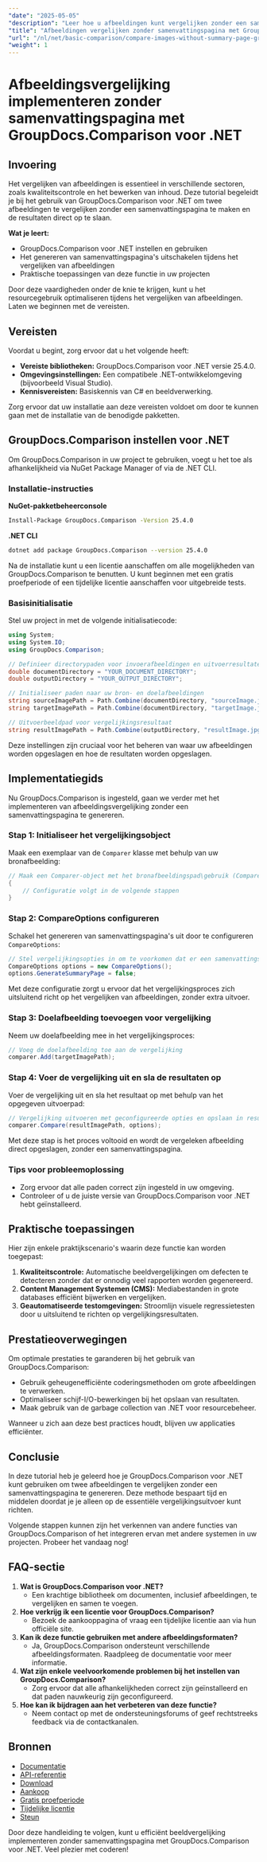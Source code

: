 ```yaml
---
"date": "2025-05-05"
"description": "Leer hoe u afbeeldingen kunt vergelijken zonder een samenvattingspagina te genereren met GroupDocs.Comparison voor .NET. Stroomlijn uw workflow efficiënt."
"title": "Afbeeldingen vergelijken zonder samenvattingspagina met GroupDocs.Comparison voor .NET"
"url": "/nl/net/basic-comparison/compare-images-without-summary-page-groupdocs-net/"
"weight": 1
---
```


# Afbeeldingsvergelijking implementeren zonder samenvattingspagina met GroupDocs.Comparison voor .NET

## Invoering

Het vergelijken van afbeeldingen is essentieel in verschillende sectoren, zoals kwaliteitscontrole en het bewerken van inhoud. Deze tutorial begeleidt je bij het gebruik van GroupDocs.Comparison voor .NET om twee afbeeldingen te vergelijken zonder een samenvattingspagina te maken en de resultaten direct op te slaan.

**Wat je leert:**
- GroupDocs.Comparison voor .NET instellen en gebruiken
- Het genereren van samenvattingspagina's uitschakelen tijdens het vergelijken van afbeeldingen
- Praktische toepassingen van deze functie in uw projecten

Door deze vaardigheden onder de knie te krijgen, kunt u het resourcegebruik optimaliseren tijdens het vergelijken van afbeeldingen. Laten we beginnen met de vereisten.

## Vereisten

Voordat u begint, zorg ervoor dat u het volgende heeft:
- **Vereiste bibliotheken:** GroupDocs.Comparison voor .NET versie 25.4.0.
- **Omgevingsinstellingen:** Een compatibele .NET-ontwikkelomgeving (bijvoorbeeld Visual Studio).
- **Kennisvereisten:** Basiskennis van C# en beeldverwerking.

Zorg ervoor dat uw installatie aan deze vereisten voldoet om door te kunnen gaan met de installatie van de benodigde pakketten.

## GroupDocs.Comparison instellen voor .NET

Om GroupDocs.Comparison in uw project te gebruiken, voegt u het toe als afhankelijkheid via NuGet Package Manager of via de .NET CLI.

### Installatie-instructies

**NuGet-pakketbeheerconsole**
```bash
Install-Package GroupDocs.Comparison -Version 25.4.0
```

**.NET CLI**
```bash
dotnet add package GroupDocs.Comparison --version 25.4.0
```

Na de installatie kunt u een licentie aanschaffen om alle mogelijkheden van GroupDocs.Comparison te benutten. U kunt beginnen met een gratis proefperiode of een tijdelijke licentie aanschaffen voor uitgebreide tests.

### Basisinitialisatie

Stel uw project in met de volgende initialisatiecode:

```csharp
using System;
using System.IO;
using GroupDocs.Comparison;

// Definieer directorypaden voor invoerafbeeldingen en uitvoerresultaten
double documentDirectory = "YOUR_DOCUMENT_DIRECTORY";
double outputDirectory = "YOUR_OUTPUT_DIRECTORY";

// Initialiseer paden naar uw bron- en doelafbeeldingen
string sourceImagePath = Path.Combine(documentDirectory, "sourceImage.jpg");
string targetImagePath = Path.Combine(documentDirectory, "targetImage.jpg");

// Uitvoerbeeldpad voor vergelijkingsresultaat
string resultImagePath = Path.Combine(outputDirectory, "resultImage.jpg");
```

Deze instellingen zijn cruciaal voor het beheren van waar uw afbeeldingen worden opgeslagen en hoe de resultaten worden opgeslagen.

## Implementatiegids

Nu GroupDocs.Comparison is ingesteld, gaan we verder met het implementeren van afbeeldingsvergelijking zonder een samenvattingspagina te genereren.

### Stap 1: Initialiseer het vergelijkingsobject

Maak een exemplaar van de `Comparer` klasse met behulp van uw bronafbeelding:

```csharp
// Maak een Comparer-object met het bronafbeeldingspad\gebruik (Comparer comparer = new Comparer(sourceImagePath))
{
    // Configuratie volgt in de volgende stappen
}
```

### Stap 2: CompareOptions configureren

Schakel het genereren van samenvattingspagina's uit door te configureren `CompareOptions`:

```csharp
// Stel vergelijkingsopties in om te voorkomen dat er een samenvattingspagina wordt gegenereerd
CompareOptions options = new CompareOptions();
options.GenerateSummaryPage = false;
```

Met deze configuratie zorgt u ervoor dat het vergelijkingsproces zich uitsluitend richt op het vergelijken van afbeeldingen, zonder extra uitvoer.

### Stap 3: Doelafbeelding toevoegen voor vergelijking

Neem uw doelafbeelding mee in het vergelijkingsproces:

```csharp
// Voeg de doelafbeelding toe aan de vergelijking
comparer.Add(targetImagePath);
```

### Stap 4: Voer de vergelijking uit en sla de resultaten op

Voer de vergelijking uit en sla het resultaat op met behulp van het opgegeven uitvoerpad:

```csharp
// Vergelijking uitvoeren met geconfigureerde opties en opslaan in resultaatpad
comparer.Compare(resultImagePath, options);
```

Met deze stap is het proces voltooid en wordt de vergeleken afbeelding direct opgeslagen, zonder een samenvattingspagina.

### Tips voor probleemoplossing

- Zorg ervoor dat alle paden correct zijn ingesteld in uw omgeving.
- Controleer of u de juiste versie van GroupDocs.Comparison voor .NET hebt geïnstalleerd.

## Praktische toepassingen

Hier zijn enkele praktijkscenario's waarin deze functie kan worden toegepast:
1. **Kwaliteitscontrole:** Automatische beeldvergelijkingen om defecten te detecteren zonder dat er onnodig veel rapporten worden gegenereerd.
2. **Content Management Systemen (CMS):** Mediabestanden in grote databases efficiënt bijwerken en vergelijken.
3. **Geautomatiseerde testomgevingen:** Stroomlijn visuele regressietesten door u uitsluitend te richten op vergelijkingsresultaten.

## Prestatieoverwegingen

Om optimale prestaties te garanderen bij het gebruik van GroupDocs.Comparison:
- Gebruik geheugenefficiënte coderingsmethoden om grote afbeeldingen te verwerken.
- Optimaliseer schijf-I/O-bewerkingen bij het opslaan van resultaten.
- Maak gebruik van de garbage collection van .NET voor resourcebeheer.

Wanneer u zich aan deze best practices houdt, blijven uw applicaties efficiënter.

## Conclusie

In deze tutorial heb je geleerd hoe je GroupDocs.Comparison voor .NET kunt gebruiken om twee afbeeldingen te vergelijken zonder een samenvattingspagina te genereren. Deze methode bespaart tijd en middelen doordat je je alleen op de essentiële vergelijkingsuitvoer kunt richten.

Volgende stappen kunnen zijn het verkennen van andere functies van GroupDocs.Comparison of het integreren ervan met andere systemen in uw projecten. Probeer het vandaag nog!

## FAQ-sectie

1. **Wat is GroupDocs.Comparison voor .NET?**
   - Een krachtige bibliotheek om documenten, inclusief afbeeldingen, te vergelijken en samen te voegen.
2. **Hoe verkrijg ik een licentie voor GroupDocs.Comparison?**
   - Bezoek de aankooppagina of vraag een tijdelijke licentie aan via hun officiële site.
3. **Kan ik deze functie gebruiken met andere afbeeldingsformaten?**
   - Ja, GroupDocs.Comparison ondersteunt verschillende afbeeldingsformaten. Raadpleeg de documentatie voor meer informatie.
4. **Wat zijn enkele veelvoorkomende problemen bij het instellen van GroupDocs.Comparison?**
   - Zorg ervoor dat alle afhankelijkheden correct zijn geïnstalleerd en dat paden nauwkeurig zijn geconfigureerd.
5. **Hoe kan ik bijdragen aan het verbeteren van deze functie?**
   - Neem contact op met de ondersteuningsforums of geef rechtstreeks feedback via de contactkanalen.

## Bronnen

- [Documentatie](https://docs.groupdocs.com/comparison/net/)
- [API-referentie](https://reference.groupdocs.com/comparison/net/)
- [Download](https://releases.groupdocs.com/comparison/net/)
- [Aankoop](https://purchase.groupdocs.com/buy)
- [Gratis proefperiode](https://releases.groupdocs.com/comparison/net/)
- [Tijdelijke licentie](https://purchase.groupdocs.com/temporary-license/)
- [Steun](https://forum.groupdocs.com/c/comparison/)

Door deze handleiding te volgen, kunt u efficiënt beeldvergelijking implementeren zonder samenvattingspagina met GroupDocs.Comparison voor .NET. Veel plezier met coderen!